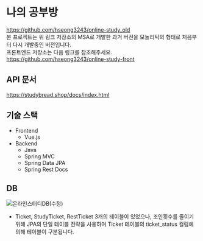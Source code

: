 # 나의 공부방
https://github.com/hseong3243/online-study_old <br/>
본 프로젝트는 위 링크 저장소의 MSA로 개발한 과거 버전을 모놀리틱의 형태로 처음부터 다시 개발중인 버전입니다. <br/>
프론트엔드 저장소는 다음 링크를 참조해주세요. <br/>
https://github.com/hseong3243/online-study-front

## API 문서
https://studybread.shop/docs/index.html

## 기술 스택
+ Frontend
  + Vue.js
+ Backend
  + Java
  + Spring MVC
  + Spring Data JPA
  + Spring Rest Docs

## DB
![온라인스터디DB(수정)](https://user-images.githubusercontent.com/48748265/231474247-4c115009-a513-4981-9cc7-db57eb3d085e.png)

+ Ticket, StudyTicket, RestTicket 3개의 테이블이 있었으나, 조인횟수를 줄이기 위해 JPA의 단일 테이블 전략을 사용하며 Ticket 테이블의 ticket_status 컬럼에 의해 테이블이 구분됩니다.
